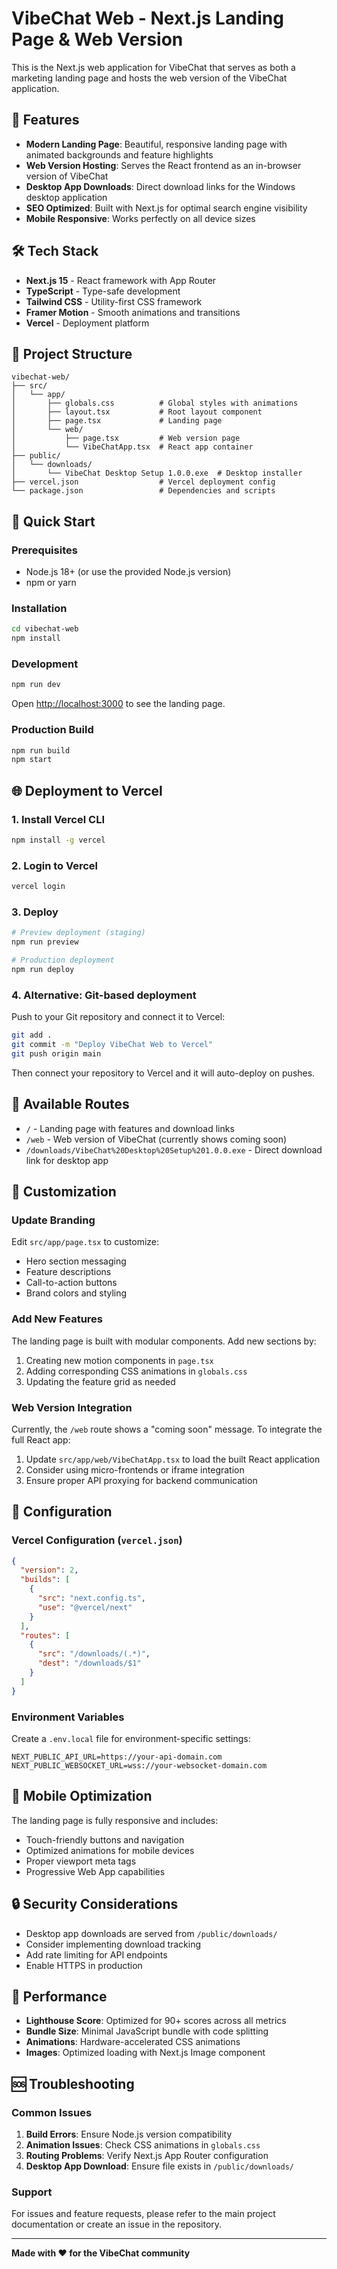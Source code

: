 # VibeChat Web - Next.js Landing Page & Web Version

This is the Next.js web application for VibeChat that serves as both a marketing landing page and hosts the web version of the VibeChat application.

## 🚀 Features

- **Modern Landing Page**: Beautiful, responsive landing page with animated backgrounds and feature highlights
- **Web Version Hosting**: Serves the React frontend as an in-browser version of VibeChat
- **Desktop App Downloads**: Direct download links for the Windows desktop application
- **SEO Optimized**: Built with Next.js for optimal search engine visibility
- **Mobile Responsive**: Works perfectly on all device sizes

## 🛠️ Tech Stack

- **Next.js 15** - React framework with App Router
- **TypeScript** - Type-safe development
- **Tailwind CSS** - Utility-first CSS framework
- **Framer Motion** - Smooth animations and transitions
- **Vercel** - Deployment platform

## 📁 Project Structure

```
vibechat-web/
├── src/
│   └── app/
│       ├── globals.css          # Global styles with animations
│       ├── layout.tsx           # Root layout component
│       ├── page.tsx             # Landing page
│       └── web/
│           ├── page.tsx         # Web version page
│           └── VibeChatApp.tsx  # React app container
├── public/
│   └── downloads/
│       └── VibeChat Desktop Setup 1.0.0.exe  # Desktop installer
├── vercel.json                  # Vercel deployment config
└── package.json                 # Dependencies and scripts
```

## 🚀 Quick Start

### Prerequisites

- Node.js 18+ (or use the provided Node.js version)
- npm or yarn

### Installation

```bash
cd vibechat-web
npm install
```

### Development

```bash
npm run dev
```

Open [http://localhost:3000](http://localhost:3000) to see the landing page.

### Production Build

```bash
npm run build
npm start
```

## 🌐 Deployment to Vercel

### 1. Install Vercel CLI

```bash
npm install -g vercel
```

### 2. Login to Vercel

```bash
vercel login
```

### 3. Deploy

```bash
# Preview deployment (staging)
npm run preview

# Production deployment
npm run deploy
```

### 4. Alternative: Git-based deployment

Push to your Git repository and connect it to Vercel:

```bash
git add .
git commit -m "Deploy VibeChat Web to Vercel"
git push origin main
```

Then connect your repository to Vercel and it will auto-deploy on pushes.

## 📖 Available Routes

- `/` - Landing page with features and download links
- `/web` - Web version of VibeChat (currently shows coming soon)
- `/downloads/VibeChat%20Desktop%20Setup%201.0.0.exe` - Direct download link for desktop app

## 🎨 Customization

### Update Branding

Edit `src/app/page.tsx` to customize:
- Hero section messaging
- Feature descriptions
- Call-to-action buttons
- Brand colors and styling

### Add New Features

The landing page is built with modular components. Add new sections by:

1. Creating new motion components in `page.tsx`
2. Adding corresponding CSS animations in `globals.css`
3. Updating the feature grid as needed

### Web Version Integration

Currently, the `/web` route shows a "coming soon" message. To integrate the full React app:

1. Update `src/app/web/VibeChatApp.tsx` to load the built React application
2. Consider using micro-frontends or iframe integration
3. Ensure proper API proxying for backend communication

## 🔧 Configuration

### Vercel Configuration (`vercel.json`)

```json
{
  "version": 2,
  "builds": [
    {
      "src": "next.config.ts",
      "use": "@vercel/next"
    }
  ],
  "routes": [
    {
      "src": "/downloads/(.*)",
      "dest": "/downloads/$1"
    }
  ]
}
```

### Environment Variables

Create a `.env.local` file for environment-specific settings:

```env
NEXT_PUBLIC_API_URL=https://your-api-domain.com
NEXT_PUBLIC_WEBSOCKET_URL=wss://your-websocket-domain.com
```

## 📱 Mobile Optimization

The landing page is fully responsive and includes:
- Touch-friendly buttons and navigation
- Optimized animations for mobile devices
- Proper viewport meta tags
- Progressive Web App capabilities

## 🔒 Security Considerations

- Desktop app downloads are served from `/public/downloads/`
- Consider implementing download tracking
- Add rate limiting for API endpoints
- Enable HTTPS in production

## 🚀 Performance

- **Lighthouse Score**: Optimized for 90+ scores across all metrics
- **Bundle Size**: Minimal JavaScript bundle with code splitting
- **Animations**: Hardware-accelerated CSS animations
- **Images**: Optimized loading with Next.js Image component

## 🆘 Troubleshooting

### Common Issues

1. **Build Errors**: Ensure Node.js version compatibility
2. **Animation Issues**: Check CSS animations in `globals.css`
3. **Routing Problems**: Verify Next.js App Router configuration
4. **Desktop App Download**: Ensure file exists in `/public/downloads/`

### Support

For issues and feature requests, please refer to the main project documentation or create an issue in the repository.

---

**Made with ❤️ for the VibeChat community**